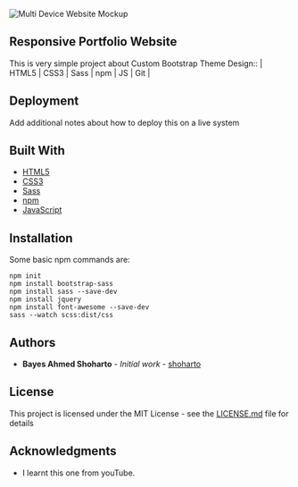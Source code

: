 ![Multi Device Website Mockup ](https://user-images.githubusercontent.com/23438431/84176960-c38f3900-aab4-11ea-8c68-b88d4e0cdcf8.png)

## Responsive Portfolio Website

This is very simple project about Custom Bootstrap Theme Design:: | HTML5 | CSS3 | Sass | npm | JS | Git |

## Deployment

Add additional notes about how to deploy this on a live system

## Built With

* [HTML5](#) 
* [CSS3](#) 
* [Sass](#) 
* [npm](#) 
* [JavaScript](#) 


## Installation

Some basic npm commands are:
```
npm init
npm install bootstrap-sass
npm install sass --save-dev
npm install jquery   
npm install font-awesome --save-dev
sass --watch scss:dist/css   
```

## Authors

* **Bayes Ahmed Shoharto** - *Initial work* - [shoharto](https://github.com/shoharto/)


## License

This project is licensed under the MIT License - see the [LICENSE.md](LICENSE.md) file for details

## Acknowledgments

* I learnt this one from youTube.


